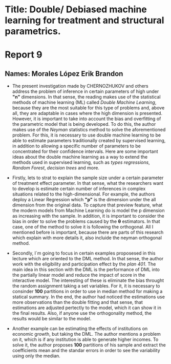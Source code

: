 # Title: Double/ Debiased machine learning for treatment and structural parametrics.
# Report 9
## Names: Morales López Erik Brandon

* The present investigation made by CHERNOZHUKOV and others address the problem of inference in certain parameters of high under **"n"** dimensions. In that sense, the reading makes use of the statistical methods of machine learning (ML) called *Double Machine Learning*, because they are the most suitable for this type of problems and, above all, they are adaptable in cases where the high dimension is presented. However, it is important to take into account the bias and overfitting of the parametric model that is being developed. To do this, the author makes use of the *Neyman* statistics method to solve the aforementioned problem. For this, it is necessary to use double machine learning to be able to estimate parameters traditionally created by supervised learning, in addition to allowing a specific number of parameters to be concentrated for their confidence intervals. Here are some important ideas about the  double machine learning as a way to extend the methods used in supervised learning, such as *types regressions*, *Random Forest*, *decision trees* and more.

* Firstly, lets to strat to explain the sample size under a certain parameter of treatment effect parameter. In that sense, what the researchers want to develop is estimate certain number of inferences in complex situations related to the high-dimensional. For example, the authors deploy a Linear Regression which **"p"** is the dimension under the all dimension from the original data. To capture that preview feature, what the modern models from Machine Learning do is model the p dimension as increasing with the sample. In addition, it is important to consider the bias in order to solve the problems caused by the **θ** estimators. In that case, one of the method to solve it is following the orthogonal. All I mentioned before is important, because there are parts of this research which explain with more details it, also incluide the neyman orthogonal method. 

* Secondly, I´m going to focus in certain examples proposesed in this lecture which are oriented to the DML method. In that sense, the author work with the eligibility and participation effect by the *plan 401*. The main idea in this section with the DML is the performance of DML into the partially linear model and reduce the impact of score in the interactive model. The interesting of these is eliminate the bias throught the random assignment taking a set variables. For it, it is necessary to consinder **100** partitions in order to use in median method for making a statical summary. In the end, the author had noticed the estimations use more observations than the double fitting and that sense, that estimations are adjusted pertectly to the model, which it can show it in the final results. Also, if anyone use the orthogonality method, the results would be similar to the model. 

* Another example can be estimating the effects of institutions on economic growth, but taking the DML. The author mentions a problem on it, which is if any institution is able to generate higher incomes. To solve it, the author proposes **100** partitions of his sample and extract the coefficients mean and the standar errors in order to see the variability using only the median. 